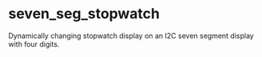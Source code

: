 # seven_seg_stopwatch
Dynamically changing stopwatch display on an I2C seven segment display with four digits.
